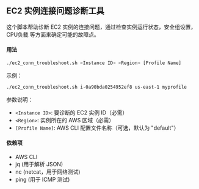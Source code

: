 ## EC2 实例连接问题诊断工具

这个脚本帮助诊断 EC2 实例的连接问题，通过检查实例运行状态，安全组设置，CPU负载 等方面来确定可能的故障点。

#### 用法

```bash
./ec2_conn_troubleshoot.sh <Instance ID> <Region> [Profile Name]
```

示例：
```bash
./ec2_conn_troubleshoot.sh i-0a90bda0254952ef8 us-east-1 myprofile
```

参数说明：
- `<Instance ID>`: 要诊断的 EC2 实例 ID（必需）
- `<Region>`: 实例所在的 AWS 区域（必需）
- `[Profile Name]`: AWS CLI 配置文件名称（可选，默认为 "default"）

#### 依赖项

- AWS CLI
- jq (用于解析 JSON)
- nc (netcat，用于网络测试)
- ping (用于 ICMP 测试)
